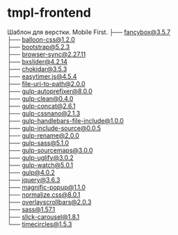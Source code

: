 # tmpl-frontend

Шаблон для верстки. Mobile First.
├── fancybox@3.5.7<br>
├── balloon-css@1.2.0<br>
├── bootstrap@5.2.3<br>
├── browser-sync@2.27.11<br>
├── bxslider@4.2.14<br>
├── chokidar@3.5.3<br>
├── easytimer.js@4.5.4<br>
├── file-uri-to-path@2.0.0<br>
├── gulp-autoprefixer@8.0.0<br>
├── gulp-clean@0.4.0<br>
├── gulp-concat@2.6.1<br>
├── gulp-cssnano@2.1.3<br>
├── gulp-handlebars-file-include@1.0.0<br>
├── gulp-include-source@0.0.5<br>
├── gulp-rename@2.0.0<br>
├── gulp-sass@5.1.0<br>
├── gulp-sourcemaps@3.0.0<br>
├── gulp-uglify@3.0.2<br>
├── gulp-watch@5.0.1<br>
├── gulp@4.0.2<br>
├── jquery@3.6.3<br>
├── magnific-popup@1.1.0<br>
├── normalize.css@8.0.1<br>
├── overlayscrollbars@2.0.3<br>
├── sass@1.57.1<br>
├── slick-carousel@1.8.1<br>
└── timecircles@1.5.3